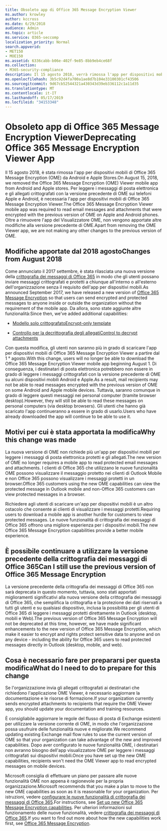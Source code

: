 ```yaml
---
title: Obsoleto app di Office 365 Message Encryption Viewer
ms.author: krowley
author: kccross
ms.date: 6/29/2018
audience: Admin
ms.topic: article
ms.service: O365-seccomp
localization_priority: Normal
search.appverid:
- MET150
- MOE150
ms.assetid: 6336cabb-b06e-402f-9e85-8bb9eb4ce68f
ms.collection:
- M365-security-compliance
description: Il 15 agosto 2018, verrà rimossa l'app per dispositivi mobili di Office 365 Message Encryption (OME) da Android e Apple Store. Per leggere i messaggi di posta elettronica e gli allegati crittografati con la versione precedente di OME sui telefoni Apple e Android, è necessaria l'app per dispositivi mobili di Office 365 Message Encryption Viewer. Oltre a rimuovere l'app del Visualizzatore OME, non vengono apportate altre modifiche alla versione precedente di OME.
ms.openlocfilehash: 3b5c92d4fa700a1ae8d7b104e33100301cf43506
ms.sourcegitcommit: 9d67cb52544321a430343d39eb336112c1a11d35
ms.translationtype: MT
ms.contentlocale: it-IT
ms.lasthandoff: 05/17/2019
ms.locfileid: "34153348"
---
```

# <a name="deprecating-office-365-message-encryption-viewer-app"></a><span data-ttu-id="f08a7-105">Obsoleto app di Office 365 Message Encryption Viewer</span><span class="sxs-lookup"><span data-stu-id="f08a7-105">Deprecating Office 365 Message Encryption Viewer App</span></span>

<span data-ttu-id="f08a7-106">Il 15 agosto 2018, è stata rimossa l'app per dispositivi mobili di Office 365 Message Encryption (OME) da Android e Apple Stores.</span><span class="sxs-lookup"><span data-stu-id="f08a7-106">On August 15, 2018, we removed the Office 365 Message Encryption (OME) Viewer mobile app from Android and Apple stores.</span></span> <span data-ttu-id="f08a7-107">Per leggere i messaggi di posta elettronica e gli allegati crittografati con la versione precedente di OME sui telefoni Apple e Android, è necessaria l'app per dispositivi mobili di Office 365 Message Encryption Viewer.</span><span class="sxs-lookup"><span data-stu-id="f08a7-107">The Office 365 Message Encryption Viewer mobile app was required to read email messages and attachments that were encrypted with the previous version of OME on Apple and Android phones.</span></span> <span data-ttu-id="f08a7-108">Oltre a rimuovere l'app del Visualizzatore OME, non vengono apportate altre modifiche alla versione precedente di OME.</span><span class="sxs-lookup"><span data-stu-id="f08a7-108">Apart from removing the OME Viewer app, we are not making any other changes to the previous version of OME.</span></span>
  
## <a name="changes-from-august-2018"></a><span data-ttu-id="f08a7-109">Modifiche apportate dal 2018 agosto</span><span class="sxs-lookup"><span data-stu-id="f08a7-109">Changes from August 2018</span></span>

<span data-ttu-id="f08a7-110">Come annunciato il 2017 settembre, è stata rilasciata una nuova versione della [crittografia dei messaggi di Office 365](https://aka.ms/ome2017) in modo che gli utenti possano inviare messaggi crittografati e protetti a chiunque all'interno o all'esterno dell'organizzazione senza il requisito dell'app per dispositivi mobili.</span><span class="sxs-lookup"><span data-stu-id="f08a7-110">As announced September 2017, we have released a new version of [Office 365 Message Encryption](https://aka.ms/ome2017) so that users can send encrypted and protected messages to anyone inside or outside the organization without the requirement of the mobile app.</span></span> <span data-ttu-id="f08a7-111">Da allora, sono state aggiunte altre funzionalità:</span><span class="sxs-lookup"><span data-stu-id="f08a7-111">Since then, we've added additional capabilities:</span></span>
  
- [<span data-ttu-id="f08a7-112">Modello solo crittografato</span><span class="sxs-lookup"><span data-stu-id="f08a7-112">Encrypt-only template</span></span>](https://aka.ms/encryptonly)

- [<span data-ttu-id="f08a7-113">Controllo per la decrittografia degli allegati</span><span class="sxs-lookup"><span data-stu-id="f08a7-113">Control to decrypt attachments</span></span>](https://techcommunity.microsoft.com/t5/Security-Privacy-and-Compliance/Admin-control-for-attachments-now-available-in-Office-365/ba-p/204007)
    
<span data-ttu-id="f08a7-114">Con questa modifica, gli utenti non saranno più in grado di scaricare l'app per dispositivi mobili di Office 365 Message Encryption Viewer a partire dal 1 ° agosto.</span><span class="sxs-lookup"><span data-stu-id="f08a7-114">With this change, users will no longer be able to download the Office 365 Message Encryption Viewer mobile app beginning August 1.</span></span> <span data-ttu-id="f08a7-115">Di conseguenza, i destinatari di posta elettronica potrebbero non essere in grado di leggere i messaggi crittografati con la versione precedente di OME su alcuni dispositivi mobili Android e Apple.</span><span class="sxs-lookup"><span data-stu-id="f08a7-115">As a result, mail recipients may not be able to read messages encrypted with the previous version of OME on some Android and Apple mobile devices.</span></span> <span data-ttu-id="f08a7-116">Tuttavia, saranno comunque in grado di leggere questi messaggi nei personal computer (tramite browser desktop).</span><span class="sxs-lookup"><span data-stu-id="f08a7-116">However, they will still be able to read these messages on personal computers (via desktop browsers).</span></span> <span data-ttu-id="f08a7-117">Gli utenti che hanno già scaricato l'app continueranno a essere in grado di usarlo.</span><span class="sxs-lookup"><span data-stu-id="f08a7-117">Users who have already downloaded the app will continue to be able to use it.</span></span>
  
## <a name="why-this-change-was-made"></a><span data-ttu-id="f08a7-118">Motivi per cui è stata apportata la modifica</span><span class="sxs-lookup"><span data-stu-id="f08a7-118">Why this change was made</span></span>

<span data-ttu-id="f08a7-119">La nuova versione di OME non richiede più un'app per dispositivi mobili per leggere i messaggi di posta elettronica protetti e gli allegati.</span><span class="sxs-lookup"><span data-stu-id="f08a7-119">The new version of OME no longer requires a mobile app to read protected email messages and attachments.</span></span> <span data-ttu-id="f08a7-120">I clienti di Office 365 che utilizzano le nuove funzionalità OME possono visualizzare il messaggio protetto nei clienti di Outlook Mobile e non Office 365 possono visualizzare i messaggi protetti in un browser.</span><span class="sxs-lookup"><span data-stu-id="f08a7-120">Office 365 customers using the new OME capabilities can view the protected message in Outlook mobile and non-Office 365 customers can view protected messages in a browser.</span></span>
  
<span data-ttu-id="f08a7-121">Richiedere agli utenti di scaricare un'app per dispositivi mobili è un altro ostacolo che consente ai clienti di visualizzare i messaggi protetti.</span><span class="sxs-lookup"><span data-stu-id="f08a7-121">Requiring users to download a mobile app is another hurdle for customers to view protected messages.</span></span> <span data-ttu-id="f08a7-122">Le nuove funzionalità di crittografia dei messaggi di Office 365 offrono una migliore esperienza per i dispositivi mobili.</span><span class="sxs-lookup"><span data-stu-id="f08a7-122">The new Office 365 Message Encryption capabilities provide a better mobile experience.</span></span>
  
## <a name="can-i-still-use-the-previous-version-of-office-365-message-encryption"></a><span data-ttu-id="f08a7-123">È possibile continuare a utilizzare la versione precedente della crittografia dei messaggi di Office 365</span><span class="sxs-lookup"><span data-stu-id="f08a7-123">Can I still use the previous version of Office 365 Message Encryption</span></span>

<span data-ttu-id="f08a7-124">La versione precedente della crittografia dei messaggi di Office 365 non sarà deprecata in questo momento, tuttavia, sono stati apportati miglioramenti significativi alla nuova versione della crittografia dei messaggi di Office 365, che semplifica la crittografia e la protezione dei dati riservati a tutti gli utenti e su qualsiasi dispositivo, inclusa la possibilità per gli utenti di Office 365 di leggere i messaggi protetti direttamente in Outlook (desktop, mobili e Web).</span><span class="sxs-lookup"><span data-stu-id="f08a7-124">The previous version of Office 365 Message Encryption will not be deprecated at this time, however, we have made significant enhancements to the new version of Office 365 Message Encryption, which make it easier to encrypt and rights protect sensitive data to anyone and on any device - including the ability for Office 365 users to read protected messages directly in Outlook (desktop, mobile, and web).</span></span> 
  
## <a name="what-do-i-need-to-do-to-prepare-for-this-change"></a><span data-ttu-id="f08a7-125">Cosa è necessario fare per prepararsi per questa modifica</span><span class="sxs-lookup"><span data-stu-id="f08a7-125">What do I need to do to prepare for this change</span></span>

<span data-ttu-id="f08a7-126">Se l'organizzazione invia gli allegati crittografati ai destinatari che richiedono l'applicazione OME Viewer, è necessario aggiornare la documentazione e le risorse di formazione.</span><span class="sxs-lookup"><span data-stu-id="f08a7-126">If your organization currently sends encrypted attachments to recipients that require the OME Viewer app, you should update your documentation and training resources.</span></span>
  
<span data-ttu-id="f08a7-127">È consigliabile aggiornare le regole del flusso di posta di Exchange esistenti per utilizzare la versione corrente di OME, in modo che l'organizzazione possa usufruire delle funzionalità nuove e migliorate.</span><span class="sxs-lookup"><span data-stu-id="f08a7-127">We recommend updating existing Exchange mail flow rules to use the current version of OME so that your organization can take advantage of the new and improved capabilities.</span></span> <span data-ttu-id="f08a7-128">Dopo aver configurato le nuove funzionalità OME, i destinatari non avranno bisogno dell'app visualizzatore OME per leggere i messaggi crittografati sui dispositivi mobili.</span><span class="sxs-lookup"><span data-stu-id="f08a7-128">Once you have set up the new OME capabilities, recipients won't need the OME Viewer app to read encrypted messages on mobile devices.</span></span>
  
<span data-ttu-id="f08a7-129">Microsoft consiglia di effettuare un piano per passare alle nuove funzionalità OME non appena è ragionevole per la propria organizzazione.</span><span class="sxs-lookup"><span data-stu-id="f08a7-129">Microsoft recommends that you make a plan to move to the new OME capabilities as soon as it is reasonable for your organization.</span></span> <span data-ttu-id="f08a7-130">Per istruzioni, vedere [configurare le nuove funzionalità di crittografia dei messaggi di Office 365](set-up-new-message-encryption-capabilities.md).</span><span class="sxs-lookup"><span data-stu-id="f08a7-130">For instructions, see [Set up new Office 365 Message Encryption capabilities](set-up-new-message-encryption-capabilities.md).</span></span> <span data-ttu-id="f08a7-131">Per ulteriori informazioni sul funzionamento delle nuove funzionalità, vedere [crittografia dei messaggi di Office 365](ome.md).</span><span class="sxs-lookup"><span data-stu-id="f08a7-131">If you want to find out more about how the new capabilities work first, see [Office 365 Message Encryption](ome.md).</span></span>
  

